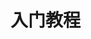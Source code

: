 <!--
 * @Author: your name
 * @Date: 2020-12-26 12:17:42
 * @LastEditTime: 2020-12-26 12:17:54
 * @LastEditors: Please set LastEditors
 * @Description: In User Settings Edit
 * @FilePath: \book.respi.website\docs\入门教程\README.md
-->
# 入门教程